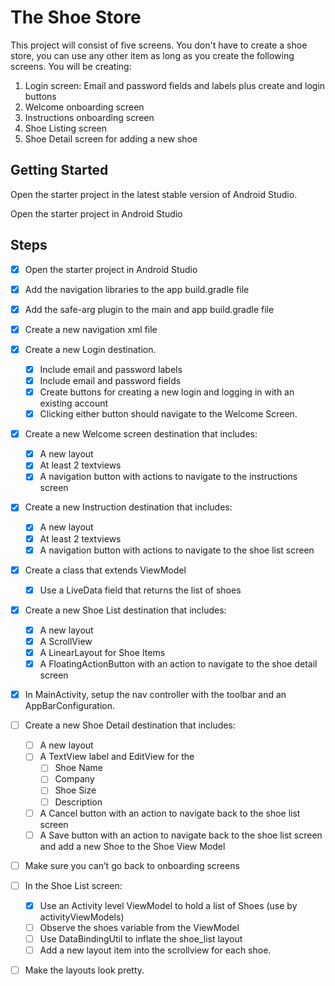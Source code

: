 # The Shoe Store

This project will consist of five screens. You don't have to create a shoe store, you can use any other item as long as you create the following screens. You will be creating:

1. Login screen: Email and password fields and labels plus create and login buttons
2. Welcome onboarding screen
3. Instructions onboarding screen
4. Shoe Listing screen
5. Shoe Detail screen for adding a new shoe

## Getting Started

Open the starter project in the latest stable version of Android Studio.

Open the starter project in Android Studio

## Steps

- [x] Open the starter project in Android Studio

- [x] Add the navigation libraries to the app build.gradle file

- [x] Add the safe-arg plugin to the main and app build.gradle file

- [x] Create a new navigation xml file

- [x] Create a new Login destination.

   - [x] Include email and password labels 
   - [x] Include email and password fields
   - [x] Create buttons for creating a new login and logging in with an existing account
   - [x] Clicking either button should navigate to the Welcome Screen.

- [x] Create a new Welcome screen destination that includes:

   - [x] A new layout
   - [x] At least 2 textviews
   - [x] A navigation button with actions to navigate to the instructions screen

- [x] Create a new Instruction destination that includes:

   - [x] A new layout
   - [x] At least 2 textviews
   - [x] A navigation button with actions to navigate to the shoe list screen

- [x] Create a class that extends ViewModel

   - [x]  Use a LiveData field that returns the list of shoes

- [x] Create a new Shoe List destination that includes:

   - [x] A new layout
   - [x] A ScrollView
   - [x] A LinearLayout for Shoe Items
   - [x] A FloatingActionButton with an action to navigate to the shoe detail screen

- [x] In MainActivity, setup the nav controller with the toolbar and an AppBarConfiguration.

- [ ] Create a new Shoe Detail destination that includes:

    - [ ] A new layout
    - [ ] A TextView label and EditView for the
      - [ ] Shoe Name
      - [ ] Company
      - [ ] Shoe Size
      - [ ] Description
    - [ ] A Cancel button with an action to navigate back to the shoe list screen
    - [ ] A Save button with an action to navigate back to the shoe list screen and add a new Shoe to the Shoe View Model

- [ ] Make sure you can’t go back to onboarding screens

- [ ] In the Shoe List screen:

    - [x] Use an Activity level ViewModel to hold a list of Shoes (use by activityViewModels)
    - [ ] Observe the shoes variable from the ViewModel
    - [ ] Use DataBindingUtil to inflate the shoe_list layout
    - [ ] Add a new layout item into the scrollview for each shoe.
    
- [ ] Make the layouts look pretty.